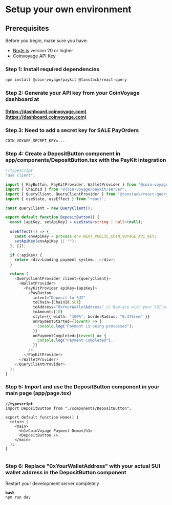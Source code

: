 # Setup your own environment

## Prerequisites

Before you begin, make sure you have:

* [Node.js](https://nodejs.org/) version 20 or higher
* Coinvoyage API Key&#x20;



### Step 1: Install required dependencies

```sh
npm install @coin-voyage/paykit @tanstack/react-query
```

### Step 2: Generate your API key from your CoinVoyage dashboard at&#x20;

#### [https://dashboard.coinvoyage.com](https://dashboard.coinvoyage.com)

### Step 3: Need to add a secret key for SALE PayOrders

```
COIN_VOYAGE_SECRET_KEY=...
```

### Step 4: Create a DepositButton component in app/components/DepositButton.tsx with the PayKit integration

```typescript
//typescript
"use client";

import { PayButton, PayKitProvider, WalletProvider } from "@coin-voyage/paykit";
import { ChainId } from "@coin-voyage/paykit/server";
import { QueryClient, QueryClientProvider } from "@tanstack/react-query";
import { useState, useEffect } from "react";

const queryClient = new QueryClient();

export default function DepositButton() {
  const [apiKey, setApiKey] = useState<string | null>(null);
  
  useEffect(() => {
    const envApiKey = process.env.NEXT_PUBLIC_COIN_VOYAGE_API_KEY;
    setApiKey(envApiKey || "");
  }, []);

  if (!apiKey) {
    return <div>Loading payment system...</div>;
  }

  return (
    <QueryClientProvider client={queryClient}>
      <WalletProvider>
        <PayKitProvider apiKey={apiKey}>
          <PayButton
            intent="Deposit to SUI"
            toChain={ChainId.SUI}
            toAddress="0xYourWalletAddress" // Replace with your SUI wallet address
            toAmount={10}
            style={{ width: "100%", borderRadius: "0.375rem" }}
            onPaymentStarted={(event) => {
              console.log("Payment is being processed");
            }}
            onPaymentCompleted={(event) => {
              console.log("Payment Completed");
            }}
          />
        </PayKitProvider>
      </WalletProvider>
    </QueryClientProvider>
  );
}

```

### Step 5: Import and use the DepositButton component in your main page (app/page.tsx)

<pre class="language-typescript"><code class="lang-typescript"><strong>//typescript
</strong>import DepositButton from "./components/DepositButton";

export default function Home() {
  return (
    &#x3C;main>
      &#x3C;h1>CoinVoyage Payment Demo&#x3C;/h1>
      &#x3C;DepositButton />
    &#x3C;/main>
  );
}

</code></pre>

### Step 6: Replace "0xYourWalletAddress" with your actual SUI wallet address in the DepositButton component

Restart your development server completely

<pre class="language-bash"><code class="lang-bash"><strong>bash
</strong>npm run dev

</code></pre>

